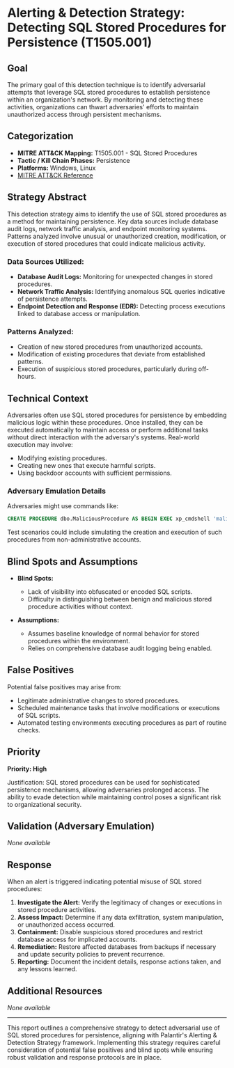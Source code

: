 # Alerting & Detection Strategy: Detecting SQL Stored Procedures for Persistence (T1505.001)

## Goal
The primary goal of this detection technique is to identify adversarial attempts that leverage SQL stored procedures to establish persistence within an organization's network. By monitoring and detecting these activities, organizations can thwart adversaries' efforts to maintain unauthorized access through persistent mechanisms.

## Categorization

- **MITRE ATT&CK Mapping:** T1505.001 - SQL Stored Procedures
- **Tactic / Kill Chain Phases:** Persistence
- **Platforms:** Windows, Linux
- [MITRE ATT&CK Reference](https://attack.mitre.org/techniques/T1505/001)

## Strategy Abstract
This detection strategy aims to identify the use of SQL stored procedures as a method for maintaining persistence. Key data sources include database audit logs, network traffic analysis, and endpoint monitoring systems. Patterns analyzed involve unusual or unauthorized creation, modification, or execution of stored procedures that could indicate malicious activity.

### Data Sources Utilized:
- **Database Audit Logs:** Monitoring for unexpected changes in stored procedures.
- **Network Traffic Analysis:** Identifying anomalous SQL queries indicative of persistence attempts.
- **Endpoint Detection and Response (EDR):** Detecting process executions linked to database access or manipulation.

### Patterns Analyzed:
- Creation of new stored procedures from unauthorized accounts.
- Modification of existing procedures that deviate from established patterns.
- Execution of suspicious stored procedures, particularly during off-hours.

## Technical Context
Adversaries often use SQL stored procedures for persistence by embedding malicious logic within these procedures. Once installed, they can be executed automatically to maintain access or perform additional tasks without direct interaction with the adversary's systems. Real-world execution may involve:
- Modifying existing procedures.
- Creating new ones that execute harmful scripts.
- Using backdoor accounts with sufficient permissions.

### Adversary Emulation Details
Adversaries might use commands like:
```sql
CREATE PROCEDURE dbo.MaliciousProcedure AS BEGIN EXEC xp_cmdshell 'malicious_command' END;
```
Test scenarios could include simulating the creation and execution of such procedures from non-administrative accounts.

## Blind Spots and Assumptions
- **Blind Spots:** 
  - Lack of visibility into obfuscated or encoded SQL scripts.
  - Difficulty in distinguishing between benign and malicious stored procedure activities without context.
  
- **Assumptions:**
  - Assumes baseline knowledge of normal behavior for stored procedures within the environment.
  - Relies on comprehensive database audit logging being enabled.

## False Positives
Potential false positives may arise from:
- Legitimate administrative changes to stored procedures.
- Scheduled maintenance tasks that involve modifications or executions of SQL scripts.
- Automated testing environments executing procedures as part of routine checks.

## Priority
**Priority: High**

Justification: SQL stored procedures can be used for sophisticated persistence mechanisms, allowing adversaries prolonged access. The ability to evade detection while maintaining control poses a significant risk to organizational security.

## Validation (Adversary Emulation)
*None available*

## Response
When an alert is triggered indicating potential misuse of SQL stored procedures:
1. **Investigate the Alert:** Verify the legitimacy of changes or executions in stored procedure activities.
2. **Assess Impact:** Determine if any data exfiltration, system manipulation, or unauthorized access occurred.
3. **Containment:** Disable suspicious stored procedures and restrict database access for implicated accounts.
4. **Remediation:** Restore affected databases from backups if necessary and update security policies to prevent recurrence.
5. **Reporting:** Document the incident details, response actions taken, and any lessons learned.

## Additional Resources
*None available*

---

This report outlines a comprehensive strategy to detect adversarial use of SQL stored procedures for persistence, aligning with Palantir's Alerting & Detection Strategy framework. Implementing this strategy requires careful consideration of potential false positives and blind spots while ensuring robust validation and response protocols are in place.
